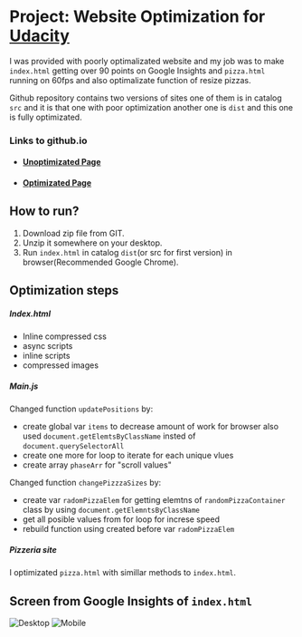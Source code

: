 # Project: Website Optimization for [Udacity](https://udacity.com)

I was provided with poorly optimalizated website and my job was to make `index.html` getting over 90 points on Google Insights and `pizza.html` running on 60fps and also optimalizate function of resize pizzas.

Github repository contains two versions of sites one of them is in catalog `src` and it is that one with poor optimization another one is `dist` and this one is fully optimizated.

### Links to github.io
* #### [Unoptimizated Page](https://skora120.github.io/Optimization-Udacity-Project/src/)

* #### [Optimizated Page](https://skora120.github.io/Optimization-Udacity-Project/dist/)

## How to run?

1. Download zip file from GIT.
2. Unzip it somewhere on your desktop.
3. Run `index.html` in catalog `dist`(or src for first version) in browser(Recommended Google Chrome).

## Optimization steps
##### Index.html
* Inline compressed css
* async scripts
* inline scripts
* compressed images

##### Main.js
Changed function `updatePositions` by:
* create global var `items` to decrease amount of work for browser also used `document.getElemtsByClassName` insted of `document.querySelectorAll`
* create one more for loop to iterate for each unique vlues
* create array `phaseArr` for "scroll values"

Changed function `changePizzzaSizes` by:
* create var `radomPizzaElem` for getting elemtns of `randomPizzaContainer` class by using `document.getElemntsByClassName`
* get all posible values from for loop for increse speed
* rebuild function using created before var `radomPizzaElem`

##### Pizzeria site
I optimizated `pizza.html` with simillar methods to `index.html`.

## Screen from Google Insights of `index.html`

![Desktop](https://d3higte790sj35.cloudfront.net/images/wv/kc/b5660a138662d25a90093371444740d6.jpeg)
![Mobile](https://d3higte790sj35.cloudfront.net/images/ru/rf/0d3219238785ad41a55c9dd4daa8061d.jpeg)